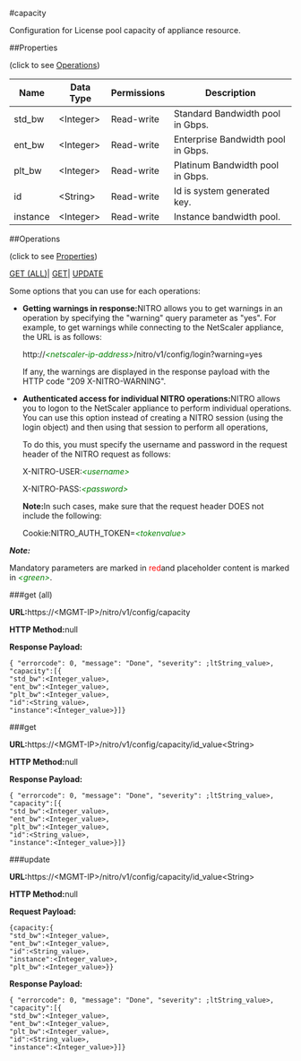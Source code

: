 #capacity

Configuration for License pool capacity of appliance resource.


##Properties 
<span>(click to see [Operations](#opera))</span>


<table><thead><tr><th>Name</th><th>Data Type</th><th>Permissions</th><th>Description</th></tr></thead><tbody><tr><td>std_bw</td><td>&lt;Integer></td><td>Read-write</td><td>Standard Bandwidth pool in Gbps.</td></tr><tr><td>ent_bw</td><td>&lt;Integer></td><td>Read-write</td><td>Enterprise Bandwidth pool in Gbps.</td></tr><tr><td>plt_bw</td><td>&lt;Integer></td><td>Read-write</td><td>Platinum Bandwidth pool in Gbps.</td></tr><tr><td>id</td><td>&lt;String></td><td>Read-write</td><td>Id is system generated key.</td></tr><tr><td>instance</td><td>&lt;Integer></td><td>Read-write</td><td>Instance bandwidth pool.</td></tr></tbody></table>
##Operations 
<span>(click to see [Properties](#prope))</span>


[GET (ALL)](#get-)| [GET]()| [UPDATE](#u)


Some options that you can use for each operations:
<ul><li><p><b>Getting warnings in response:</b>NITRO allows you to get warnings in an operation by specifying the "warning" query parameter as "yes". For example, to get warnings while connecting to the NetScaler appliance, the URL is as follows:</p><p>http://<span style="color:green;font-style:italic;">&lt;netscaler-ip-address&gt;</span>/nitro/v1/config/login?warning=yes</p><p>If any, the warnings are displayed in the response payload with the HTTP code "209 X-NITRO-WARNING".</p></li><li><p><b>Authenticated access for individual NITRO operations:</b>NITRO allows you to logon to the NetScaler appliance to perform individual operations. You can use this option instead of creating a NITRO session (using the login object) and then using that session to perform all operations,</p><p>To do this, you must specify the username and password in the request header of the NITRO request as follows:</p><p>X-NITRO-USER:<span style="color:green;font-style:italic;">&lt;username&gt;</span></p><p>X-NITRO-PASS:<span style="color:green;font-style:italic;">&lt;password&gt;</span></p><p><b>Note:</b>In such cases, make sure that the request header DOES not include the following:</p><p>Cookie:NITRO_AUTH_TOKEN=<span style="color:green;font-style:italic;">&lt;tokenvalue&gt;</span></p></li></ul>



***Note:*** 
Mandatory parameters are marked in <span style="color:#FF0000;">red</span>and placeholder content is marked in <span style="color:green;font-style:italic">&lt;green&gt;</span>.

###get (all)



<b>URL:</b>https://&lt;MGMT-IP&gt;/nitro/v1/config/capacity
<b>HTTP Method:</b>null
<b>Response Payload: </b>```{ "errorcode": 0, "message": "Done", "severity": ;ltString_value>, "capacity":[{"std_bw":<Integer_value>,"ent_bw":<Integer_value>,"plt_bw":<Integer_value>,"id":<String_value>,"instance":<Integer_value>}]}```



###get



<b>URL:</b>https://&lt;MGMT-IP&gt;/nitro/v1/config/capacity/id_value&lt;String&gt;
<b>HTTP Method:</b>null
<b>Response Payload: </b>```{ "errorcode": 0, "message": "Done", "severity": ;ltString_value>, "capacity":[{"std_bw":<Integer_value>,"ent_bw":<Integer_value>,"plt_bw":<Integer_value>,"id":<String_value>,"instance":<Integer_value>}]}```



###update



<b>URL:</b>https://&lt;MGMT-IP&gt;/nitro/v1/config/capacity/id_value&lt;String&gt;
<b>HTTP Method:</b>null
<b>Request Payload: </b>```{capacity:{"std_bw":<Integer_value>,"ent_bw":<Integer_value>,"id":<String_value>,"instance":<Integer_value>,"plt_bw":<Integer_value>}}```
<b>Response Payload: </b>```{ "errorcode": 0, "message": "Done", "severity": ;ltString_value>, "capacity":[{"std_bw":<Integer_value>,"ent_bw":<Integer_value>,"plt_bw":<Integer_value>,"id":<String_value>,"instance":<Integer_value>}]}```



